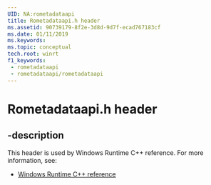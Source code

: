 ```yaml
---
UID: NA:rometadataapi
title: Rometadataapi.h header
ms.assetid: 90739179-8f2e-3d8d-9d7f-ecad767183cf
ms.date: 01/11/2019
ms.keywords: 
ms.topic: conceptual
tech.root: winrt
f1_keywords:
 - rometadataapi
 - rometadataapi/rometadataapi
---
```


# Rometadataapi.h header


## -description

This header is used by Windows Runtime C++ reference. For more information, see:

- [Windows Runtime C++ reference](../_winrt/index.md)

